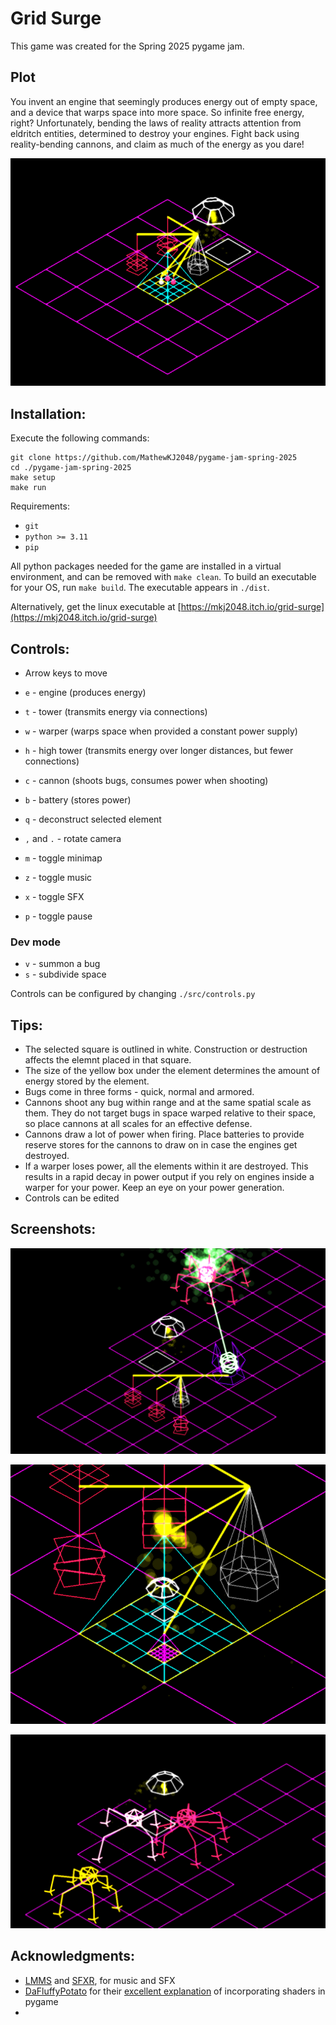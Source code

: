 # Grid Surge

This game was created for the Spring 2025 pygame jam. 

## Plot

You invent an engine that seemingly produces energy out of empty space, and a device that warps space into more space. So infinite free energy, right? Unfortunately, bending the laws of reality attracts attention from eldritch entities, determined to destroy your engines. Fight back using reality-bending cannons, and claim as much of the energy as you dare!

![](./samples/image.png)

## Installation:

Execute the following commands:

```
git clone https://github.com/MathewKJ2048/pygame-jam-spring-2025
cd ./pygame-jam-spring-2025
make setup
make run
```

Requirements:
- `git`
- `python >= 3.11`
- `pip`

All python packages needed for the game are installed in a virtual environment, and can be removed with `make clean`. To build an executable for your OS, run `make build`. The executable appears in `./dist`.

Alternatively, get the linux executable at [https://mkj2048.itch.io/grid-surge](https://mkj2048.itch.io/grid-surge)

## Controls:

- Arrow keys to move
- `e` - engine (produces energy)
- `t` - tower (transmits energy via connections)
- `w` - warper (warps space when provided a constant power supply)
- `h` - high tower (transmits energy over longer distances, but fewer connections)
- `c` - cannon (shoots bugs, consumes power when shooting)
- `b` - battery (stores power)

- `q` - deconstruct selected element

- `,` and `.` - rotate camera
- `m` - toggle minimap
- `z` - toggle music
- `x` - toggle SFX
- `p` - toggle pause

### Dev mode
- `v` - summon a bug
- `s` - subdivide space

Controls can be configured by changing `./src/controls.py`

## Tips:

- The selected square is outlined in white. Construction or destruction affects the elemnt placed in that square.
- The size of the yellow box under the element determines the amount of energy stored by the element.
- Bugs come in three forms - quick, normal and armored.
- Cannons shoot any bug within range and at the same spatial scale as them. They do not target bugs in space warped relative to their space, so place cannons at all scales for an effective defense.
- Cannons draw a lot of power when firing. Place batteries to provide reserve stores for the cannons to draw on in case the engines get destroyed.
- If a warper loses power, all the elements within it are destroyed. This results in a rapid decay in power output if you rely on engines inside a warper for your power. Keep an eye on your power generation.
- Controls can be edited 

## Screenshots:

![](./samples/SS1.png)

![](./samples/SS2.png)

![](./samples/SS3.png)

## Acknowledgments:

- [LMMS](https://lmms.io/) and [SFXR](https://www.drpetter.se/project_sfxr.html), for music and SFX
- [DaFluffyPotato](https://dafluffypotato.itch.io/) for their [excellent explanation](https://www.youtube.com/watch?v=LFbePt8i0DI) of incorporating shaders in pygame
- 
